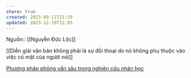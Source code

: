 ```yaml
---
share: true
created: 2023-09-11T21:29
updated: 2023-12-19T12:05
---
```

Nguồn:: [[Nguyễn Đức Lộc]]

[[Diễn giải văn bản không phải là sự đối thoại do nó không phụ thuộc vào việc có mặt của người nói]] 

[Phương pháp phỏng vấn sâu trong nghiên cứu nhân học](https://khaitue.edu.vn/bai-viet-chuyen-mon/phuong-phap-phong-van-sau-trong-nghien-cuu-nhan-hoc-21.html)